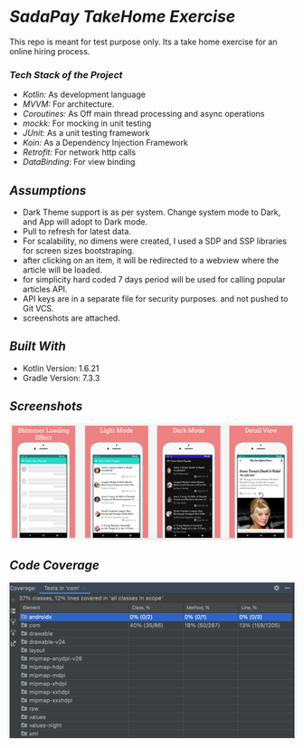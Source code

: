 # _SadaPay TakeHome Exercise_
This repo is meant for test purpose only. Its a take home exercise for an online hiring process.

### _Tech Stack of the Project_
- _Kotlin:_ As development language
- _MVVM:_ For architecture.
- _Coroutines:_ As Off main thread processing and async operations
- _mockk:_ For mocking in unit testing
- _JUnit:_ As a unit testing framework
- _Koin:_ As a Dependency Injection Framework
- _Retrofit:_ For network http calls
- _DataBinding:_ For view binding

## _Assumptions_
- Dark Theme support is as per system. Change system mode to Dark, and App will adopt to Dark mode.
- Pull to refresh for latest data.
- For scalability, no dimens were created, I used a SDP and SSP libraries for screen sizes bootstraping.
- after clicking on an item, it will be redirected to a webview where the article will be loaded.
- for simplicity hard coded 7 days period will be used for calling popular articles API.
- API keys are in a separate file for security purposes. and not pushed to Git VCS.
- screenshots are attached.

## _Built With_
- Kotlin Version: 1.6.21
- Gradle Version: 7.3.3

## _Screenshots_
![Screenshots](imgs/screen_shots.png)

## _Code Coverage_
![Screenshots](imgs/code_coverage.png)
